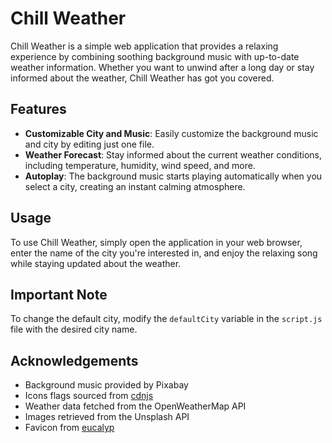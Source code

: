 # Chill Weather

Chill Weather is a simple web application that provides a relaxing experience by combining soothing background music with up-to-date weather information. Whether you want to unwind after a long day or stay informed about the weather, Chill Weather has got you covered.

## Features

- **Customizable City and Music**: Easily customize the background music and city by editing just one file.
- **Weather Forecast**: Stay informed about the current weather conditions, including temperature, humidity, wind speed, and more.
- **Autoplay**: The background music starts playing automatically when you select a city, creating an instant calming atmosphere.

## Usage

To use Chill Weather, simply open the application in your web browser, enter the name of the city you're interested in, and enjoy the relaxing song while staying updated about the weather.

## Important Note

To change the default city, modify the `defaultCity` variable in the `script.js` file with the desired city name.

## Acknowledgements

- Background music provided by Pixabay
- Icons flags sourced from [cdnjs](https://cdnjs.cloudflare.com/ajax/libs/flag-icon-css/3.5.0/css/flag-icon.min.css)
- Weather data fetched from the OpenWeatherMap API
- Images retrieved from the Unsplash API
- Favicon from [eucalyp](https://creativemarket.com/eucalyp)

